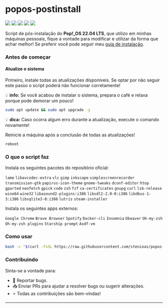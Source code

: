 # popos-postinstall

<p>
  <img src="https://img.shields.io/badge/version-0.0.1-AAF683?style=flat">&nbsp;<img src="https://img.shields.io/badge/maintained%3F-Yes-339933?style=flat">&nbsp;<img src="https://img.shields.io/github/license/stenioas/popos-postinstall?style=flat">&nbsp;<img src="https://img.shields.io/github/issues/stenioas/popos-postinstall?color=violet&style=flat">&nbsp;<img src="https://img.shields.io/github/stars/stenioas/popos-postinstall?style=flat">
</p>

Script de pós-instalação do **Pop!\_OS 22.04 LTS**, que utilizo em minhas máquinas pessoais, fique a vontade para modificar e utilizar da forma que achar melhor! Se preferir você pode seguir meu [guia de instalação](https://github.com/stenioas/popos-postinstall/blob/main/postinstall_guide.md).

### Antes de começar

#### Atualize o sistema

Primeiro, instale todas as atualizações disponíveis. Se optar por não seguir este passo o script poderá não funcionar corretamente!

💡 **info:** Se você acabou de instalar o sistema, prepara o café e relaxa porque pode demorar um pouco!

```bash
sudo apt update && sudo apt upgrade -y
```

💡 **dica:** Caso ocorra algum erro durante a atualização, execute o comando novamente!

Reinicie a máquina após a conclusão de todas as atualizações!

```bash
reboot
```

### O que o script faz

Instala os seguintes pacotes do repositório oficial:

`lame` `libavcodec-extra` `vlc` `gimp` `inkscape` `simplescreenrecorder` `transmission-gtk` `papirus-icon-theme` `gnome-tweaks` `dconf-editor` `htop` `gparted` `neofetch` `gpick` `code` `zsh` `fzf` `ca-certificates` `gnupg` `curl` `lsb-release` `wine64` `wine32` `libasound2-plugins:i386` `libsdl2-2.0-0:i386` `libdbus-1-3:i386` `libsqlite3-0:i386` `lutris` `steam-installer`

Instala os seguintes apps externos:

`Google Chrome` `Brave Browser` `Spotify` `Docker-cli` `Insomnia` `Dbeaver` `Oh-my-zsh` `Oh-my-zsh plugins` `Starship prompt` `Asdf-vm`

### Como usar

```bash
bash -c "$(curl -fsSL https://raw.githubusercontent.com/stenioas/popos-postinstall/main/postinstall.sh)"
```

### Contribuindo

Sinta-se a vontade para:

- :bug: Reportar bugs.
- :inbox_tray: Enviar PRs para ajudar a resolver bugs ou sugerir alterações.
- :star: Todas as contribuições são bem-vindas!

---
